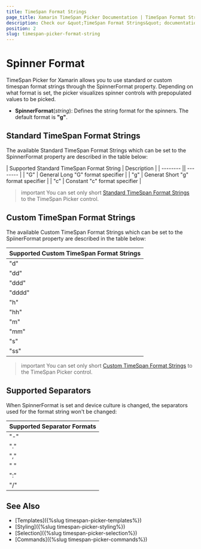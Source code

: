 ```yaml
---
title: TimeSpan Format Strings
page_title: Xamarin TimeSpan Picker Documentation | TimeSpan Format Strings
description: Check our &quot;TimeSpan Format Strings&quot; documentation article for Telerik TimeSpan Picker for Xamarin control.
position: 2
slug: timespan-picker-format-string
---
```


# Spinner Format

TimeSpan Picker for Xamarin allows you to use standard or custom timespan format strings through the SpinnerFormat property. Depending on what format is set, the picker visualizes spinner controls with prepopulated values to be picked.

* **SpinnerFormat**(*string*): Defines the string format for the spinners. The default format is **"g"**.

## Standard TimeSpan Format Strings

The available Standard TimeSpan Format Strings which can be set to the SpinnerFormat property are described in the table below:

| Supported Standard TimeSpan Format String | Description |
| -------- || -------- |
| "G" | General Long "G" format specifier |
| "g" | Generat Short "g" format specifier |
| "c" | Constant "c" format specifier |

>important You can set only short [Standard TimeSpan Format Strings](https://docs.microsoft.com/en-us/dotnet/standard/base-types/standard-timespan-format-strings) to the TimeSpan Picker control.

## Custom TimeSpan Format Strings

The available Custom TimeSpan Format Strings which can be set to the SpiinerFormat property are described in the table below:

| Supported Custom TimeSpan Format Strings|
| -------- |
| "d" |
| "dd" |
| "ddd" |
| "dddd" |
| "h" |
| "hh" |
| "m" |
| "mm" |
| "s" |
| "ss" |


>important You can set only short [Custom TimeSpan Format Strings](https://docs.microsoft.com/en-us/dotnet/standard/base-types/custom-timespan-format-strings) to the TimeSpan Picker control.

## Supported Separators

When SpinnerFormat is set and device culture is changed, the separators used for the format string won't be changed:

| Supported Separator Formats |
| -------- |
| "-" |
| "." |
| "," |
| " " |
| ":" |
| "/" |

## See Also

- [Templates]({%slug timespan-picker-templates%})
- [Styling]({%slug timespan-picker-styling%})
- [Selection]({%slug timespan-picker-selection%})
- [Commands]({%slug timespan-picker-commands%})
